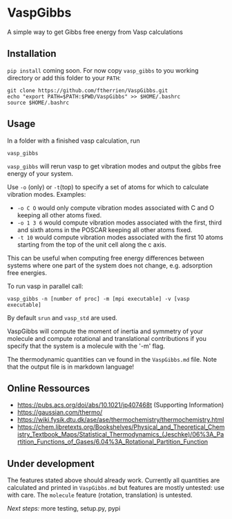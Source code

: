 # VaspGibbs

A simple way to get Gibbs free energy from Vasp calculations

## Installation

`pip install` coming soon. For now copy `vasp_gibbs` to you working directory or add this folder to your `PATH`:
```
git clone https://github.com/ftherrien/VaspGibbs.git
echo "export PATH=$PATH:$PWD/VaspGibbs" >> $HOME/.bashrc
source $HOME/.bashrc
```

## Usage

In a folder with a finished vasp calculation, run
```
vasp_gibbs
```

`vasp_gibbs` will rerun vasp to get vibration modes and output the gibbs free energy of your system.

Use `-o` (only) or `-t`(top) to specify a set of atoms for which to calculate vibration modes. Examples:

 * `-o C O` would only compute vibration modes associated with C and O keeping all other atoms fixed.
 * `-o 1 3 6` would compute vibration modes associated with the first, third and sixth atoms in the POSCAR keeping all other atoms fixed.
 * `-t 10` would compute vibration modes associated with the first 10 atoms starting from the top of the unit cell along the c axis.

This can be useful when computing free energy differences between systems where one part of the system does not change, e.g. adsorption free energies.

To run vasp in parallel call:
```
vasp_gibbs -n [number of proc] -m [mpi executable] -v [vasp executable]
```

By default `srun` and `vasp_std` are used.

VaspGibbs will compute the moment of inertia and symmetry of your molecule and compute rotational and translational contributions if you specify that the system is a molecule with the '-m' flag.

The thermodynamic quantities can ve found in the `VaspGibbs.md` file. Note that the output file is in markdown language!

## Online Ressources

* https://pubs.acs.org/doi/abs/10.1021/jp407468t (Supporting Information)
* https://gaussian.com/thermo/
* https://wiki.fysik.dtu.dk/ase/ase/thermochemistry/thermochemistry.html
* https://chem.libretexts.org/Bookshelves/Physical_and_Theoretical_Chemistry_Textbook_Maps/Statistical_Thermodynamics_(Jeschke)/06%3A_Partition_Functions_of_Gases/6.04%3A_Rotational_Partition_Function


## **Under development**

The features stated above should already work. Currently all quantities are calculated and printed in `VaspGibbs.md` but features are mostly untested: use with care. The `molecule` feature (rotation, translation) is untested.

*Next steps:* more testing, setup.py, pypi  

